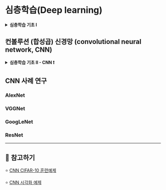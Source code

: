 # 심층학습(Deep learning)

<details>
<summary><b>심층학습 기초 I</b></summary>   
<div markdown="1">  
   
+ **다층 퍼셉트론**에 **은닉층을 여러개 추가**하면 깊은 신경망(deep neural networks)
   > 전통적인 다층 퍼셉트론 : 얕은 구조이므로 가공하지 않은 획득한 원래 패턴을 그대로 입력하면 **낮은 성능**   
   
   > 따라서 사람이 **수작업 특징**을 선택하거나 추출해서 신경망에 입력함 
   
+ 깊은 신경망의 학습
+ 새로운 응용을 창출하고 인공지능 제품의 성능을 획기적으로 향상
   > **학습**에 의해 **자동적**으로 **데이터로부터 특징(data-driven features) 추출** : **표현학습 representation learning** ⭐   
   
   > 현대 기계학습을 주도 ✨
   
   
+ 배경
   + 퍼셉트론의 한계 → 다층 퍼셉트론 (1980년대)
      + 1980년대에 이미 깊은 신경망 아이디어가 등장했으나, **실현 불가능** 💥
         + **경사 소멸 문제(gradient vanishing problem)**
            > 층이 깊어지면서 기울기가 중간에 0이 되어서 gradient 값이 소실되는 문제 발생   
            
         + 작은 훈련집합
         + 과다한 연산과 시간소요(낮은 연산의 범용 컴퓨터, 값비싼 슈퍼컴퓨터)
      
      + 일부 연구자들은 지속적 연구 진행
         + 학습률, 은닉 노드 수에 따른 성능 변화 양상, 모멘텀과 같은 최적 탐색 방법 모색, 데이터 전처리 영향, 활성함수의 영향, 규제 기법의 영향 등   
         
   + **성공 배경**
      + 혁신적 알고리즘 등장 ✨
         + **합성곱 신경망(convolutional neural networks, CNN)** 구조
            > 부분 연결과 가중치 공유를 통해 효율적인 신경망 학습 구조 제공 
            
            > 예) MNIST 인식 경쟁이나 ILSVRC 사진 인식 경쟁에서 **CNN이 DMLP보다 확연히 우월**
            
         + 경사 소멸 문제 해결을 위한 **ReLU 활성함수**
         + 과잉적합 방지하는데 효과적인 **다양한 규제기법**
         + 층별 예비학습(pretraining) 기법 개발
      + 값싼 **GPGPU** 등장
      + 학습 데이터 **양과 질의 향상**
      
+ 깊은 신경망의 표현학습 (또는 특징학습)      
   + **낮은 단계 은닉층** : 선이나 모서리와 같은 **간단한 (저급) 특징** 추출
   + **높은 단계 은닉층** : 추상적인 형태(abstractive representation)의 **복잡한 (고급) 특징** 추출
   
   + **표현학습이 강력해짐**에 따라 기존 응용에서 **획기적인 성능 향상 ↑**  
   
      + 영상 인식, 음성 인식, 언어 번역 등   
      
      + 새로운 응용 창출 ✨
         + 분류, 회귀 뿐만 아니라 **생성 모델 / pixel 수준의 영상 분할**
         + CNN과 LSTM의 **혼합 학습 모델**(예시: 자연 영상에 주석달기 응용) 등이 가능해짐


+ 깊은 다층 퍼셉트론 (깊은 신경망, DMLP)
   > **MLP의 동작을 나타내는 식**을 보다 많은 단계로 **확장**한 것

   + 기존 MLP 학습과 유사
      + 경사도 계산과 가중치 갱신을 **더 많은 단계**에 걸쳐 수행
   
   
+ 다층 퍼셉트론의 역사적 발전 양상    


> <img src="https://user-images.githubusercontent.com/72974863/105632344-ec264080-5e95-11eb-8595-d3c49f9fcd57.png">    


### 왜 심층학습이 강력한가? 🤔
   + **종단간(end-to-end) 최적화**된 학습 가능 ❗   
      > 고전적 방법에서는 여러 단계를 따로 설계 구현해야함(분할, 특징 추출, 분류를 따로 구현)
      
      > 심층학습은 전체 깊은 신경망을 **동시에 최적화** → **종단간 학습**   
      
   + **깊이**의 중요성
      > 은닉층의 개수가 증가함에 따라 표현력 증가 ❗   
      
   + **계층적 특징**(hierarchical features) ❗ 
      + 낮은 층에서는 공통적인 간단한 특징, 다음 층은 이전 층의 조합을 통해 점진적으로 추상화하는 형태   
      
</div>
</details>
    
    
## 컨볼루션 (합성곱) 신경망 (convolutional neural network, CNN)

<details>
<summary><b>심층학습 기초 II - CNN ❗</b></summary>   
<div markdown="1">  
   
+ **영상 인식**에 많이 쓰임   
   > 영상 분야에서 다양하게 활용 (분류 classification, 검출 detection, 검색 retrieval, 분할 segmentation) ✨

+ **컴퓨터 비전**의 어려운 점
   + **동일한 객체라도** 영상을 찍는 **카메라의 이동과 각도**에 따라 **모든 픽셀값이 변화**됨
   + **경계색(보호색)** 으로 **배경과 구분이 어려운 경우**가 존재
   + **조명** 에 따른 변화
   + **기형적인 형태의 영상** 이나 **일부가 가려진 영상** 존재
   + **같은 종류 간의 변화**가 큼    
   
+ **컨볼루션층(CONV)**
   + 선형함수인 컨볼루션과 비선형 함수인 활성함수의 조합   
         
      + 컨볼루션 (합성곱) 연산
           
         > 해당하는 요소끼리 곱하고 결과를 모두 더하는 **선형연산**    
           
         > 영상에서 **특징 추출을 위한 용도**로 사용 (공간 필터, spatial filtering)       
              
                 
         <details>
         <summary><b>✨ 2차원 컨볼루션 연산 과정 자세히 ✨</b></summary>   
         <div markdown="1">  
              
         > <img src="https://user-images.githubusercontent.com/72974863/105700096-b80d5700-5f4b-11eb-9316-80cbfaa81794.png" width="70%" height="70%">   
           
         > [이미지 출처](https://yceffort.kr/2019/01/29/pytorch-3-convolutional-neural-network)   
                 
                 
         > padding 처리한 conv_layer ↓↓↓  
                    
         > ![conv_layer](https://user-images.githubusercontent.com/72974863/105700367-205c3880-5f4c-11eb-980d-46895537e5f8.gif)   
                
           
         > [출처](https://towardsdatascience.com/intuitively-understanding-convolutions-for-deep-learning-1f6f42faee1)    
                    
         </div>
         </details>  
                 
      + 학습에 의해 결정된 **복수의 커널들(필터들)** 에 대응되는 특징들을 추출 → conv layer
         > 각 층의 입출력의 특징형상 유지 (특징맵) ⭐   
               
         > 영상의 공간정보 유지하면서 **공간적으로 인접한 정보의 특징을 효과적으로 인식** ⭐ 
               
         > 각 커널(필터)은 파라미터를 공유함으로써 상대적으로 학습 파라미터 매우 적음 (완전 연결 신경망에 비해) ⭐  
       
  <details>
  <summary><b>특징⭐</b></summary>   
  <div markdown="1">  
        
     + **padding** 
                 
        + **각 층의 입출력 특징 형상 유지** (가장자리에서 영상의 크기가 줄어드는 효과 방지)
                 
     + 편향 추가
                 
     + **가중치 공유**(weight sharing, parameter sharing)
        + 모든 노드가 **동일한 커널** 사용 ✨
                   
        + **모델의 복잡도가 크게 낮아짐** ✨
             
     + **다중 특징 맵 추출**   
                    
        + **커널의 값**에 따라 **커널이 추출하는 특징**이 달라짐    
           > 하나의 커널만 사용하면 너무 빈약한 특징 추출됨 💥   
        
     + **특징 학습** 💫
        > 커널을 사람이 설계하지 않고, 학습으로 찾음 ✨
                 
     + **큰 strid(보폭)**에 의한 **다운 샘플링(down-sampling)**
     
     + **3차원 이상 구조**에도 적용 가능
  </div>
  </details>   
        
      
+ **풀링층(POOL)**
   + 컨볼루션의 얻어진 특징을 통계적으로 압축   
      > **추출된 영상**의 **특징을 요약**하고 **강화**하는 층
      
   + 풀링 연산
      + 보폭을 크게하면 다운 샘플링 효과 ✨
      > 최대풀링, 평균 풀링, 가중치 평균 풀링 등
         
      > <img src="https://user-images.githubusercontent.com/72974863/105706354-c7dd6900-5f54-11eb-9198-ef8cccd73e40.png" width="60%" height="60%">   
      
     
      > [이미지 출처](http://taewan.kim/post/cnn/)    
         
         
         
      > max pool with 2x2 filters and stride 2 ↓↓↓
      
      > <img src="https://user-images.githubusercontent.com/72974863/105706461-e9d6eb80-5f54-11eb-866e-ee404ef94b28.png" width="60%" height="60%">      
      
      
      > [이미지 출처](https://wandb.ai/site/articles/intro-to-cnns-with-wandb)  
      
      
   <details>
   <summary><b>특징⭐</b></summary>   
   <div markdown="1">   
         
   + **평균 등 통계적 대표성을 추출**
      
   + 매개변수 x
      
   + 특징 맵의 수는 그대로 유지
     
   + 연산 효율화 (연산 횟수, 연결 가중치 개수 줄임)
     
   + 작은 변화에 둔감 ✨ → 물체 인식 및 영상 검색 등 효과적임
      
   </div>
   </details>  
      
+ 전체적인 구조   
   + **building block**을 이어 붙여 **깊은 구조로 확장**  
      
   > <img src="https://user-images.githubusercontent.com/72974863/105667011-e70cd400-5f1d-11eb-9b4c-a80b33f4705b.png" width="60%" height="60%">   
      
   > [이미지 출처](https://en.wikipedia.org/wiki/Convolutional_neural_network)
   
   
+ **초창기 CNN 사례** → LeNet-5   
   + 특징 추출 : conv-pool-conv-pool-conv의 5층을 통해 28x28 명암 영상을 120차원 특징벡터로 변환
   + 평균 풀링 사용
   + 분류 : 은닉층이 하나인 MLP
   + CNN 첫번째 성공 사례 : 필기 숫자 인식기를 만들어 수표 인식 자동화 시스템 구현 ❗
      
      
+ DMLP vs CNN
   + DMLP : 완전 연결 구조, 높은 복잡도, 학습 매우 느림, 과잉적합 우려
   + CNN : 컨볼루션 연산을 이용한 **부분연결(희소 연결)** 구조, 복잡도 크게 낮춤, 컨볼루션 연산은 **좋은 특징 추출**   
               
         
+ CNN 특징 ✨
   + **격자(grid) 구조를 갖는 데이터**에 적합
      > 영상, 음성 등
   + **수용장(receptive field**)은 **인간시각**과 유사
   + **가변 크기**의 **입력처리** 가능 ⭐ 
      > 완전 연결 신경망은 특징 벡터 크기가 달라지면 연산 불가능 💥   
            
      > 이에 비해, 컨볼루션층에서 보폭 조정하거나 풀링층에서 커널/보폭 조정으로 특징 맵 크기 조절 가능함   

</div>
</details>


## CNN 사례 연구

### AlexNet

### VGGNet

### GoogLeNet

### ResNet
- - - - - - - - - - - - - - -

## 💫 참고하기
⭐ [CNN CIFAR-10 훈련예제](http://cs.stanford.edu/people/karpathy/convnetjs/demo/cifar10.html)   

⭐ [CNN 시각화 예제](https://poloclub.github.io/cnn-explainer/)
